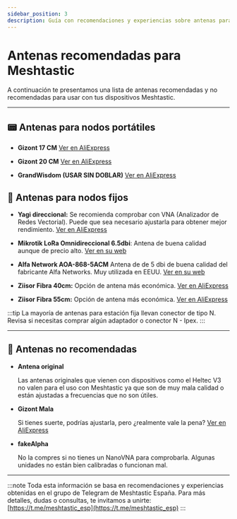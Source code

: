 ```yaml
---
sidebar_position: 3
description: Guía con recomendaciones y experiencias sobre antenas para dispositivos Meshtastic, basadas en el grupo de Telegram Meshtastic España.
---
```


# Antenas recomendadas para Meshtastic

A continuación te presentamos una lista de antenas recomendadas y no recomendadas para usar con tus dispositivos Meshtastic.

---

## 📟 Antenas para nodos portátiles

- **Gizont 17 CM**
  [Ver en AliExpress](https://es.aliexpress.com/item/1005004607615001.html)

- **Gizont 20 CM**
  [Ver en AliExpress](https://es.aliexpress.com/item/1005006359246399.html)

- **GrandWisdom (USAR SIN DOBLAR)**
  [Ver en AliExpress](https://es.aliexpress.com/item/32979875502.html)

## 🗼 Antenas para nodos fijos

- **Yagi direccional:**
  Se recomienda comprobar con VNA (Analizador de Redes Vectorial).
  Puede que sea necesario ajustarla para obtener mejor rendimiento.
  [Ver en AliExpress](https://a.aliexpress.com/_Eu7alUU)

- **Mikrotik LoRa Omnidireccional 6.5dbi**: Antena de buena calidad aunque de precio alto.  [Ver en su web](https://www.senetic.es/product/868_Omni_antenna) 

- **Alfa Network AOA-868-5ACM** Antena de de 5 dbi de buena calidad del fabricante Alfa Networks. Muy utilizada en EEUU. [Ver en su web](https://alfa-network.eu/antennas/aoa-868-5acm)

- **Ziisor Fibra 40cm:** Opción de antena más económica.
  [Ver en AliExpress](https://a.aliexpress.com/_EjIfcmE)

- **Ziisor Fibra 55cm:** Opción de antena más económica.
  [Ver en AliExpress](https://es.aliexpress.com/item/1005007463706065.html)

:::tip
La mayoría de antenas para estación fija llevan conector de tipo N. Revisa si necesitas comprar algún adaptador o conector N - Ipex.
:::

---

## 🛑 Antenas no recomendadas

- **Antena original**

    Las antenas originales que vienen con dispositivos como el Heltec V3 no valen para el uso con Meshtastic ya que son de muy mala calidad o están ajustadas a frecuencias que no son útiles.

- **Gizont Mala**
  
    Si tienes suerte, podrías ajustarla, pero ¿realmente vale la pena?
  [Ver en AliExpress](https://a.aliexpress.com/_Ew2bKoq)

- **fakeAlpha**
  
    No la compres si no tienes un NanoVNA para comprobarla. Algunas unidades no están bien calibradas o funcionan mal.

---

:::note 
Toda esta información se basa en recomendaciones y experiencias obtenidas en el grupo de Telegram de Meshtastic España. Para más detalles, dudas o consultas, te invitamos a unirte:
[https://t.me/meshtastic_esp](https://t.me/meshtastic_esp)
:::
